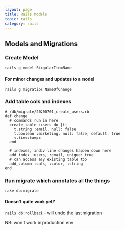 ```yaml
---
layout: page
title: Rails Models
topic: rails
category: rails
---
```


## Models and Migrations

### Create Model
`rails g model SingularItemName`

#### For minor changes and updates to a model
`rails g migration NameOfChange`

### Add table cols and indexes
```ru
# /db/migrate/20200701_create_users.rb
def change
  # commands run in here
  create_table :users do |t|
    t.string :email, null: false
    t.boolean :marketing, null: false, default: true
    t.timestamps
  end

  # indexes, indiv line changes happen down here
  add_index :users, :email, unique: true
  # can access any existing table too
  add_column :cats, :color, :string
end
```

### Run migrate which annotates all the things
`rake db:migrate`

#### Doesn't quite work yet?
`rails db:rollback` - will undo the last migration

NB: won't work in production env





